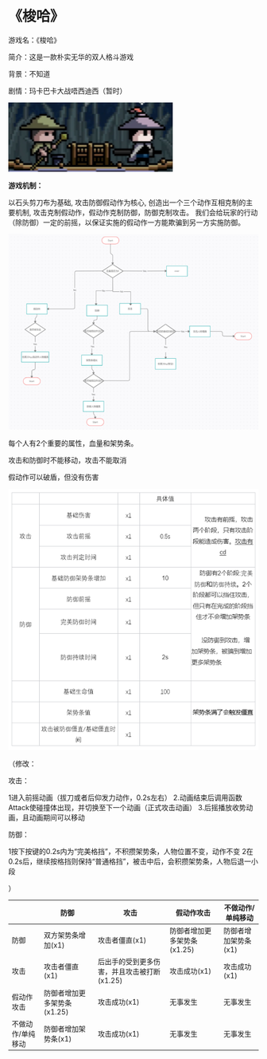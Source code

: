 # 《梭哈》

游戏名：《梭哈》

简介：这是一款朴实无华的双人格斗游戏



背景：不知道

剧情：玛卡巴卡大战唔西迪西（暂时）

![uTools_1656845491796](./MdImg/uTools_1656845491796.png)



**游戏机制：**

以石头剪刀布为基础, 攻击防御假动作为核心,  创造出一个三个动作互相克制的主要机制, 攻击克制假动作，假动作克制防御，防御克制攻击。 我们会给玩家的行动（除防御）一定的前摇，以保证实施的假动作一方能欺骗到另一方实施防御。

![uTools_1656845533178](.\MdImg\uTools_1656845533178.png)







每个人有2个重要的属性，血量和架势条。

攻击和防御时不能移动，攻击不能取消

假动作可以破盾，但没有伤害



![uTools_1656845642711](.\MdImg\uTools_1656845642711.png)

（修改：

攻击：

1进入前摇动画（拔刀或者后仰发力动作，0.2s左右）
2.动画结束后调用函数Attack使碰撞体出现，并切换至下一个动画（正式攻击动画）
3.后摇播放收势动画，且动画期间可以移动

防御：

1按下按键的0.2s内为“完美格挡”，不积攒架势条，人物位置不变，动作不变
2在0.2s后，继续按格挡则保持“普通格挡”，被击中后，会积攒架势条，人物后退一小段

）



|                   | 防御                        | 攻击                                        | 假动作攻击                  | 不做动作/单纯移动    |
| ----------------- | --------------------------- | ------------------------------------------- | --------------------------- | -------------------- |
| 防御              | 双方架势条增加(x1)          | 攻击者僵直(x1)                              | 防御者增加更多架势条(x1.25) | 防御者增加架势条(x1) |
| 攻击              | 攻击者僵直(x1)              | 后出手的受到更多伤害，并且攻击被打断(x1.25) | 攻击成功(x1)                | 攻击成功(x1)         |
| 假动作攻击        | 防御者增加更多架势条(x1.25) | 攻击成功(x1)                                | 无事发生                    | 无事发生             |
| 不做动作/单纯移动 | 防御者增加架势条(x1)        | 攻击成功(x1)                                | 无事发生                    | 无事发生             |
